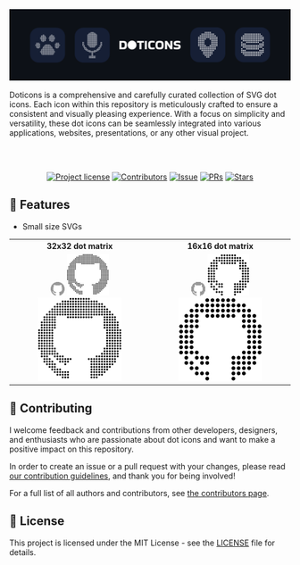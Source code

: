 <img src=".github/title.png"/>
<br />

Doticons is a comprehensive and carefully curated collection of SVG dot icons.
Each icon within this repository is meticulously crafted to ensure a consistent and visually pleasing experience. 
With a focus on simplicity and versatility, these dot icons can be seamlessly integrated into various applications, websites, presentations, or any other visual project.

<br /> 

<div align="center">
<br />

[![Project license](https://img.shields.io/github/license/eduardconstantin/doticons?style=flat-square)](LICENSE)
[![Contributors](https://img.shields.io/github/contributors/eduardconstantin/doticons?style=flat-square)](https://github.com/eduardconstantin/doticons/graphs/contributors)
[![Issue](https://img.shields.io/github/issues/eduardconstantin/doticons?style=flat-square)](https://github.com/eduardconstantin/doticons/issues)
[![PRs](https://img.shields.io/github/issues-pr/eduardconstantin/doticons?style=flat-square)](https://github.com/eduardconstantin/doticons/pulls)
[![Stars](https://img.shields.io/github/stars/eduardconstantin/doticons?style=flat-square)](https://github.com/eduardconstantin/doticons/stargazers)

</div>

## 🌟 Features

- Small size SVGs
<table>
    <tr>
      <th>32x32 dot matrix</th>
      <th>16x16 dot matrix</th>
    </tr>
    <tr>
      <td valign="center" align="center" >
        <img width="25px" background="red" src="https://github.com/eduardconstantin/doticons/blob/main/src/32/github.svg"/>
        <img width="75px" src="https://github.com/eduardconstantin/doticons/blob/main/src/32/github.svg"/>
        <img width="150px" src="https://github.com/eduardconstantin/doticons/blob/main/src/32/github.svg"/>
      </td>
      <td valign="center" align="center">
        <img width="25px" src="https://github.com/eduardconstantin/doticons/blob/main/src/16/github.svg"/>
        <img width="75px" style="background: #fff" src="https://github.com/eduardconstantin/doticons/blob/main/src/16/github.svg"/>
        <img width="150px" src="https://github.com/eduardconstantin/doticons/blob/main/src/16/github.svg"/>
      </td>
    </tr>
</table>

## 👥 Contributing

I welcome feedback and contributions from other developers, designers, and enthusiasts who are passionate about dot icons and want to make a positive impact on this repository.

In order to create an issue or a pull request with your changes, please read
[our contribution guidelines](CONTRIBUTING.md), and thank you for being involved!

For a full list of all authors and contributors, see
[the contributors page](https://github.com/eduardconstantin/doticons/contributors).

## 📜 License

This project is licensed under the MIT License - see the [LICENSE](LICENSE) file for details.
